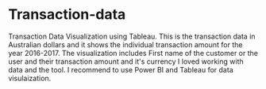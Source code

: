 # Transaction-data
Transaction Data Visualization using Tableau.
This is the transaction data in Australian dollars and it shows the individual transaction amount for the year 2016-2017.
The visualization includes First name of the customer or the user and their transaction amount and it's currency 
I loved working with data and the tool.
I recommend to use Power BI and Tableau for data visulaization.
